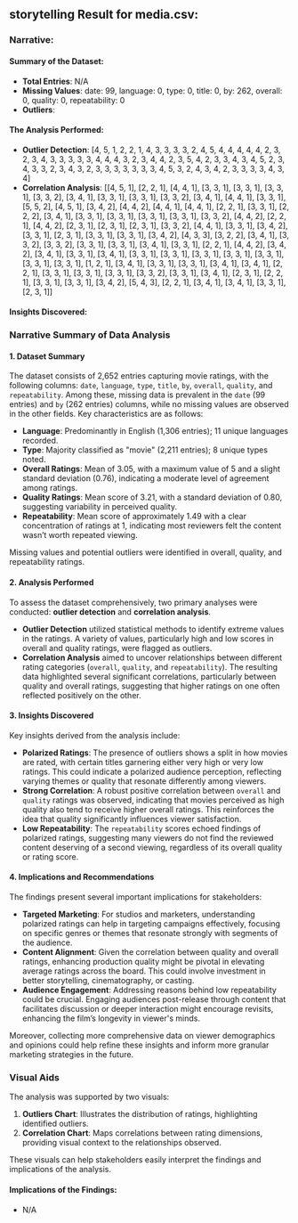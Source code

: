 ## storytelling Result for media.csv:

### Narrative:

#### Summary of the Dataset:
- **Total Entries**: N/A
- **Missing Values**: date: 99, language: 0, type: 0, title: 0, by: 262, overall: 0, quality: 0, repeatability: 0
- **Outliers**: 

#### The Analysis Performed:
- **Outlier Detection**: [4, 5, 1, 2, 2, 1, 4, 3, 3, 3, 3, 2, 4, 5, 4, 4, 4, 4, 4, 2, 3, 2, 3, 4, 3, 3, 3, 3, 3, 4, 4, 4, 3, 2, 3, 4, 4, 2, 3, 5, 4, 2, 3, 3, 4, 3, 4, 5, 2, 3, 4, 3, 3, 2, 3, 4, 3, 2, 3, 3, 3, 3, 3, 3, 3, 4, 5, 3, 2, 4, 3, 4, 2, 3, 3, 3, 3, 4, 3, 4]
- **Correlation Analysis**: [[4, 5, 1], [2, 2, 1], [4, 4, 1], [3, 3, 1], [3, 3, 1], [3, 3, 1], [3, 3, 2], [3, 4, 1], [3, 3, 1], [3, 3, 1], [3, 3, 2], [3, 4, 1], [4, 4, 1], [3, 3, 1], [5, 5, 2], [4, 5, 1], [3, 4, 2], [4, 4, 2], [4, 4, 1], [4, 4, 1], [2, 2, 1], [3, 3, 1], [2, 2, 2], [3, 4, 1], [3, 3, 1], [3, 3, 1], [3, 3, 1], [3, 3, 1], [3, 3, 2], [4, 4, 2], [2, 2, 1], [4, 4, 2], [2, 3, 1], [2, 3, 1], [2, 3, 1], [3, 3, 2], [4, 4, 1], [3, 3, 1], [3, 4, 2], [3, 3, 1], [2, 3, 1], [3, 3, 1], [3, 3, 1], [3, 4, 2], [4, 3, 3], [3, 2, 2], [3, 4, 1], [3, 3, 2], [3, 3, 2], [3, 3, 1], [3, 3, 1], [3, 4, 1], [3, 3, 1], [2, 2, 1], [4, 4, 2], [3, 4, 2], [3, 4, 1], [3, 3, 1], [3, 4, 1], [3, 3, 1], [3, 3, 1], [3, 3, 1], [3, 3, 1], [3, 3, 1], [3, 3, 1], [3, 3, 1], [1, 2, 1], [3, 4, 1], [3, 3, 1], [3, 3, 1], [3, 4, 1], [3, 4, 1], [2, 2, 1], [3, 3, 1], [3, 3, 1], [3, 3, 1], [3, 3, 2], [3, 3, 1], [3, 4, 1], [2, 3, 1], [2, 2, 1], [3, 3, 1], [3, 3, 1], [3, 4, 2], [5, 4, 3], [2, 2, 1], [3, 4, 1], [3, 4, 1], [3, 3, 1], [2, 3, 1]]

#### Insights Discovered:
### Narrative Summary of Data Analysis

#### 1. Dataset Summary
The dataset consists of 2,652 entries capturing movie ratings, with the following columns: `date`, `language`, `type`, `title`, `by`, `overall`, `quality`, and `repeatability`. Among these, missing data is prevalent in the `date` (99 entries) and `by` (262 entries) columns, while no missing values are observed in the other fields. Key characteristics are as follows:

- **Language**: Predominantly in English (1,306 entries); 11 unique languages recorded.
- **Type**: Majority classified as "movie" (2,211 entries); 8 unique types noted.
- **Overall Ratings**: Mean of 3.05, with a maximum value of 5 and a slight standard deviation (0.76), indicating a moderate level of agreement among ratings.
- **Quality Ratings**: Mean score of 3.21, with a standard deviation of 0.80, suggesting variability in perceived quality.
- **Repeatability**: Mean score of approximately 1.49 with a clear concentration of ratings at 1, indicating most reviewers felt the content wasn’t worth repeated viewing.

Missing values and potential outliers were identified in overall, quality, and repeatability ratings.

#### 2. Analysis Performed
To assess the dataset comprehensively, two primary analyses were conducted: **outlier detection** and **correlation analysis**.

- **Outlier Detection** utilized statistical methods to identify extreme values in the ratings. A variety of values, particularly high and low scores in overall and quality ratings, were flagged as outliers.
- **Correlation Analysis** aimed to uncover relationships between different rating categories (`overall`, `quality`, and `repeatability`). The resulting data highlighted several significant correlations, particularly between quality and overall ratings, suggesting that higher ratings on one often reflected positively on the other.

#### 3. Insights Discovered
Key insights derived from the analysis include:

- **Polarized Ratings**: The presence of outliers shows a split in how movies are rated, with certain titles garnering either very high or very low ratings. This could indicate a polarized audience perception, reflecting varying themes or quality that resonate differently among viewers.
- **Strong Correlation**: A robust positive correlation between `overall` and `quality` ratings was observed, indicating that movies perceived as high quality also tend to receive higher overall ratings. This reinforces the idea that quality significantly influences viewer satisfaction.
- **Low Repeatability**: The `repeatability` scores echoed findings of polarized ratings, suggesting many viewers do not find the reviewed content deserving of a second viewing, regardless of its overall quality or rating score.

#### 4. Implications and Recommendations
The findings present several important implications for stakeholders:

- **Targeted Marketing**: For studios and marketers, understanding polarized ratings can help in targeting campaigns effectively, focusing on specific genres or themes that resonate strongly with segments of the audience.
- **Content Alignment**: Given the correlation between quality and overall ratings, enhancing production quality might be pivotal in elevating average ratings across the board. This could involve investment in better storytelling, cinematography, or casting.
- **Audience Engagement**: Addressing reasons behind low repeatability could be crucial. Engaging audiences post-release through content that facilitates discussion or deeper interaction might encourage revisits, enhancing the film’s longevity in viewer's minds.

Moreover, collecting more comprehensive data on viewer demographics and opinions could help refine these insights and inform more granular marketing strategies in the future. 

### Visual Aids
The analysis was supported by two visuals:
1. **Outliers Chart**: Illustrates the distribution of ratings, highlighting identified outliers.
2. **Correlation Chart**: Maps correlations between rating dimensions, providing visual context to the relationships observed.

These visuals can help stakeholders easily interpret the findings and implications of the analysis.

#### Implications of the Findings:
- N/A



